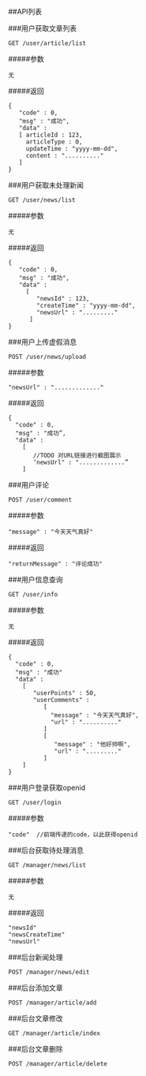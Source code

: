  ##API列表
 
 ###用户获取文章列表
```
GET /user/article/list
````
#####参数
```
无
```
#####返回
```
{
   "code" : 0,
   "msg" : "成功",
   "data" : 
   [ articleId : 123,
     articleType : 0,
     updateTime : "yyyy-mm-dd",
     content : ".........."
   ]
}     
```

###用户获取未处理新闻
```
GET /user/news/list
```
#####参数
```
无
```
#####返回
```
{
   "code" : 0,
   "msg" : "成功",
   "data" :
     [
        "newsId" : 123,
        "createTime" : "yyyy-mm-dd",
        "newsUrl" : "........."
      ]
}
```

###用户上传虚假消息
```
POST /user/news/upload
```
#####参数
```
"newsUrl" : "............."
```
#####返回
```
{
  "code" : 0,
  "msg" : "成功”,
  "data" : 
    [
       //TODO 对URL链接进行截图展示
       ‘newsUrl" : ".............”
    ]
```
###用户评论
```
POST /user/comment
```
#####参数
```
"message" : "今天天气真好"
```
#####返回
```
"returnMessage" : "评论成功"
```
###用户信息查询
```
GET /user/info
```
#####参数
```
无
```
#####返回
```
{
  "code" : 0,
  "msg" : "成功"
  "data" : 
    [
       "userPoints" : 50,
       "userComments" : 
          [
            "message" : "今天天气真好",
            "url" : ".........."
          ]
          [
             "message" : "他好帅啊",
             "url" : "........."
          ]
    ]
}
```

###用户登录获取openid
```
GET /user/login
```
#####参数
```
"code"  //前端传递的code，以此获得openid
```


###后台获取待处理消息
```
GET /manager/news/list
```
#####参数
```
无
```
#####返回
```
"newsId"
"newsCreateTime"
"newsUrl"
```

###后台新闻处理
```
POST /manager/news/edit
```

###后台添加文章
```
POST /manager/article/add
```

###后台文章修改
```
GET /manager/article/index
```

###后台文章删除
```
POST /manager/article/delete
```



